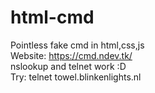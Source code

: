 # html-cmd
Pointless fake cmd in html,css,js   
Website: https://cmd.ndev.tk/  
nslookup and telnet work :D  
Try: telnet towel.blinkenlights.nl
